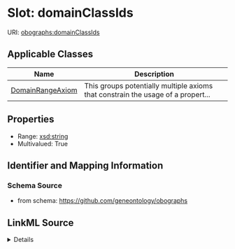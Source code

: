 # Slot: domainClassIds

URI: [obographs:domainClassIds](https://github.com/geneontology/obographs/domainClassIds)



<!-- no inheritance hierarchy -->




## Applicable Classes

| Name | Description |
| --- | --- |
[DomainRangeAxiom](DomainRangeAxiom.md) | This groups potentially multiple axioms that constrain the usage of a propert...






## Properties

* Range: [xsd:string](http://www.w3.org/2001/XMLSchema#string)
* Multivalued: True








## Identifier and Mapping Information







### Schema Source


* from schema: https://github.com/geneontology/obographs




## LinkML Source

<details>
```yaml
name: domainClassIds
from_schema: https://github.com/geneontology/obographs
rank: 1000
multivalued: true
alias: domainClassIds
domain_of:
- DomainRangeAxiom
range: string

```
</details>